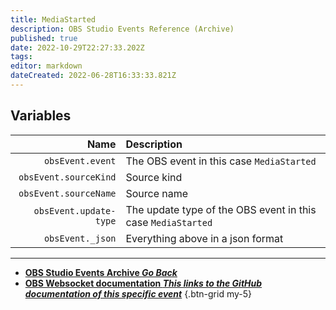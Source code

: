 ```yaml
---
title: MediaStarted
description: OBS Studio Events Reference (Archive)
published: true
date: 2022-10-29T22:27:33.202Z
tags: 
editor: markdown
dateCreated: 2022-06-28T16:33:33.821Z
---
```


## Variables
Name | Description
----:|:------------
`obsEvent.event` | The OBS event in this case `MediaStarted`
`obsEvent.sourceKind` | Source kind
`obsEvent.sourceName` | Source name
`obsEvent.update-type` | The update type of the OBS event in this case `MediaStarted`
`obsEvent._json` | Everything above in a json format

---

- [<i class="mdi mdi-chevron-left"></i>**OBS Studio Events Archive *Go Back***](/Broadcasters/OBS/Archive/Events)
- [<i class="mdi mdi-github"></i> **OBS Websocket documentation *This links to the GitHub documentation of this specific event***](https://github.com/obsproject/obs-websocket/blob/4.x-current/docs/generated/protocol.md#mediastarted)
{.btn-grid my-5}
